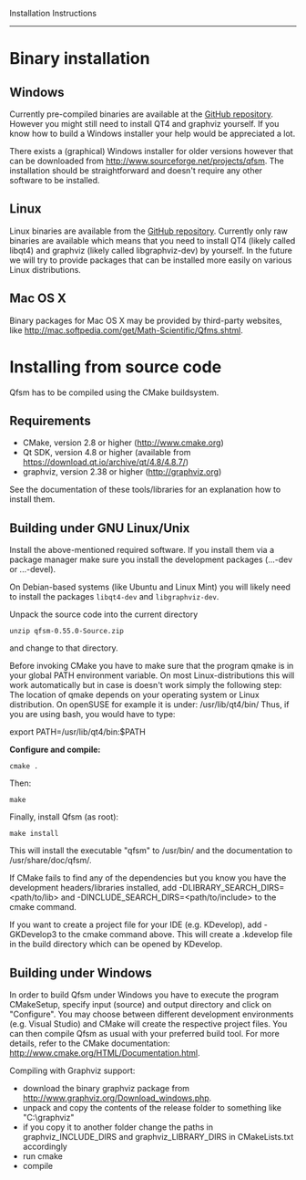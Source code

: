 Installation Instructions
*************************

Binary installation
===================

Windows
-------
Currently pre-compiled binaries are available at the [GitHub repository](https://github.com/AaronErhardt/qfsm/releases). However you might still need to install QT4 and graphviz yourself. If you know how to build a Windows installer your help would be appreciated a lot.

There exists a (graphical) Windows installer for older versions however that can be downloaded from http://www.sourceforge.net/projects/qfsm. The installation should be straightforward and doesn't require any other software to be installed.


Linux
-----
Linux binaries are available from the [GitHub repository](https://github.com/AaronErhardt/qfsm/releases). Currently only raw binaries are available which means that you need to install QT4 (likely called libqt4) and graphviz (likely called libgraphviz-dev) by yourself. In the future we will try to provide packages that can be installed more easily on various Linux distributions.


Mac OS X
--------
Binary packages for Mac OS X may be provided by third-party websites, like
http://mac.softpedia.com/get/Math-Scientific/Qfms.shtml.



Installing from source code
===========================


Qfsm has to be compiled using the CMake buildsystem. 


Requirements
------------
- CMake, version 2.8 or higher (http://www.cmake.org)
- Qt SDK, version 4.8 or higher (available from https://download.qt.io/archive/qt/4.8/4.8.7/)
- graphviz, version 2.38 or higher (http://graphviz.org)


See the documentation of these tools/libraries for an explanation how to install them.



Building under GNU Linux/Unix
-----------------------------

Install the above-mentioned required software. If you install them via a package manager make sure you install the development packages (...-dev or ...-devel).

On Debian-based systems (like Ubuntu and Linux Mint) you will likely need to install the packages `libqt4-dev` and `libgraphviz-dev`.

Unpack the source code into the current directory

`unzip qfsm-0.55.0-Source.zip`

and change to that directory.

Before invoking CMake you have to make sure that the program qmake is in your global PATH environment variable. On most Linux-distributions this will work automatically but in case is doesn't work simply the following step:  
The location of qmake depends on your operating system or Linux distribution. On openSUSE for example it is under: /usr/lib/qt4/bin/
Thus, if you are using bash, you would have to type:

export PATH=/usr/lib/qt4/bin:$PATH

**Configure and compile:**

`cmake .`

Then:

`make`

Finally, install Qfsm (as root):

`make install`

This will install the executable "qfsm" to /usr/bin/ and the documentation to /usr/share/doc/qfsm/.

If CMake fails to find any of the dependencies but you know you have the
development headers/libraries installed, add -DLIBRARY_SEARCH_DIRS=<path/to/lib>
and -DINCLUDE_SEARCH_DIRS=<path/to/include> to the cmake command.

If you want to create a project file for your IDE (e.g. KDevelop), add
-GKDevelop3 to the cmake command above. This will create a .kdevelop file in
the build directory which can be opened by KDevelop.



Building under Windows
----------------------

In order to build Qfsm under Windows you have to execute the program CMakeSetup, specify input (source) and output directory and click on "Configure". 
You may choose between different development environments (e.g. Visual Studio) and CMake will create the respective project files.
You can then compile Qfsm as usual with your preferred build tool.
For more details, refer to the CMake documentation: http://www.cmake.org/HTML/Documentation.html.

Compiling with Graphviz support:
- download the binary graphviz package from http://www.graphviz.org/Download_windows.php.
- unpack and copy the contents of the release folder to something like "C:\graphviz" 
- if you copy it to another folder change the paths in graphviz_INCLUDE_DIRS and graphviz_LIBRARY_DIRS in CMakeLists.txt accordingly
- run cmake
- compile

